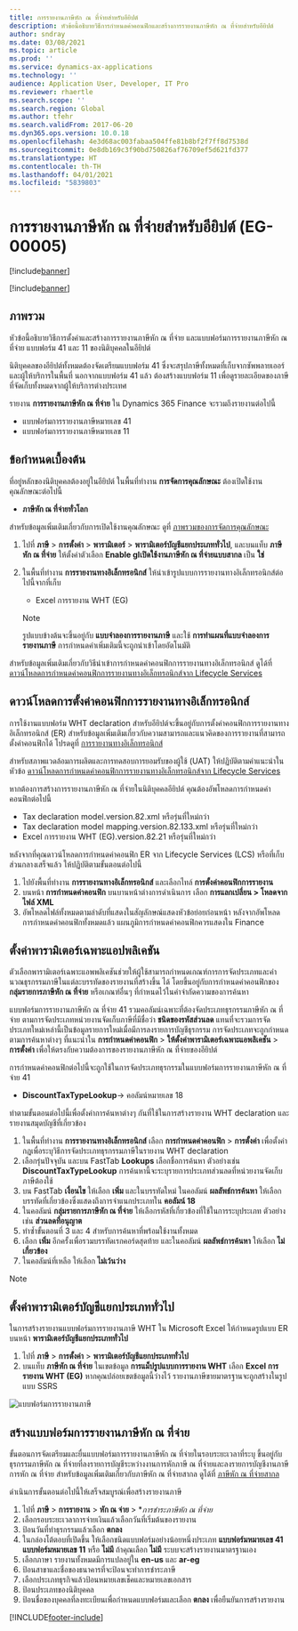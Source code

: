 ```yaml
---
title: การรายงานภาษีหัก ณ ที่จ่ายสำหรับอียิปต์
description: หัวข้อนี้อธิบายวิธีการกำหนดค่าคอนฟิกและสร้างการรายงานภาษีหัก ณ ที่จ่ายสำหรับอียิปต์
author: sndray
ms.date: 03/08/2021
ms.topic: article
ms.prod: ''
ms.service: dynamics-ax-applications
ms.technology: ''
audience: Application User, Developer, IT Pro
ms.reviewer: rhaertle
ms.search.scope: ''
ms.search.region: Global
ms.author: tfehr
ms.search.validFrom: 2017-06-20
ms.dyn365.ops.version: 10.0.18
ms.openlocfilehash: 4e3d68ac003fabaa504ffe81b8bf2f7ff8d7538d
ms.sourcegitcommit: 0e8db169c3f90bd750826af76709ef5d621fd377
ms.translationtype: HT
ms.contentlocale: th-TH
ms.lasthandoff: 04/01/2021
ms.locfileid: "5839803"
---
```

#  <a name="withholding-tax-declaration-for-egypt-eg-00005"></a>การรายงานภาษีหัก ณ ที่จ่ายสำหรับอียิปต์ (EG-00005)

[!include[banner](../includes/banner.md)]

[!include[banner](../includes/preview-banner.md)]

## <a name="overview"></a>ภาพรวม
หัวข้อนี้อธิบายวิธีการตั้งค่าและสร้างการรายงานภาษีหัก ณ ที่จ่าย และแบบฟอร์มการรายงานภาษีหัก ณ ที่จ่าย แบบฟอร์ม 41 และ 11 ของนิติบุคคลในอียิปต์ 

นิติบุคคลของอียิปต์ทั้งหมดต้องจัดเตรียมแบบฟอร์ม 41 ซึ่งจะสรุปภาษีทั้งหมดที่เก็บจากซัพพลายเออร์และผู้ให้บริการในพื้นที่ นอกจากแบบฟอร์ม 41 แล้ว ต้องสร้างแบบฟอร์ม 11 เพื่อดูรายละเอียดของภาษีที่จัดเก็บทั้งหมดจากผู้ให้บริการต่างประเทศ 

รายงาน **การรายงานภาษีหัก ณ ที่จ่าย** ใน Dynamics 365 Finance จะรวมถึงรายงานต่อไปนี้

- แบบฟอร์มการรายงานภาษีหมายเลข 41
- แบบฟอร์มการรายงานภาษีหมายเลข 11
    
    
## <a name="prerequisites"></a>ข้อกำหนดเบื้องต้น
ที่อยู่หลักของนิติบุคคลต้องอยู่ในอียิปต์
ในพื้นที่ทำงาน **การจัดการคุณลักษณะ** ต้องเปิดใช้งานคุณลักษณะต่อไปนี้

   - **ภาษีหัก ณ ที่จ่ายทั่วโลก**

สำหรับข้อมูลเพิ่มเติมเกี่ยวกับการเปิดใช้งานคุณลักษณะ ดูที่ [ภาพรวมของการจัดการคุณลักษณะ](../../fin-ops-core/fin-ops/get-started/feature-management/feature-management-overview.md)

1. ไปที่ **ภาษี** > **การตั้งค่า** > **พารามิเตอร์** > **พารามิเตอร์บัญชีแยกประเภททั่วไป**, และบนแท็บ **ภาษีหัก ณ ที่จ่าย** ให้ตั้งค่าตัวเลือก **Enable glเปิดใช้งานภาษีหัก ณ ที่จ่ายแบบสากล** เป็น **ใช่** 
2. ในพื้นที่ทำงาน **การรายงานทางอิเล็กทรอนิกส์** ให้นําเข้ารูปแบบการรายงานทางอิเล็กทรอนิกส์ต่อไปนี้จากที่เก็บ

    - Excel การรายงาน WHT (EG)

    > [!NOTE]
    > รูปแบบข้างต้นจะขึ้นอยู่กับ **แบบจำลองการรายงานภาษี** และใช้ **การทำแผนที่แบบจำลองการรายงานภาษี** การกำหนดค่าเพิ่มเติมนี้จะถูกนําเข้าโดยอัตโนมัติ

สำหรับข้อมูลเพิ่มเติมเกี่ยวกับวิธีนําเข้าการกำหนดค่าคอนฟิกการรายงานทางอิเล็กทรอนิกส์ ดูได้ที่ [ดาวน์โหลดการกำหนดค่าคอนฟิกการรายงานทางอิเล็กทรอนิกส์จาก Lifecycle Services](../../fin-ops-core/dev-itpro/analytics/download-electronic-reporting-configuration-lcs.md)

## <a name="download-electronic-reporting-configurations"></a>ดาวน์โหลดการตั้งค่าคอนฟิกการรายงานทางอิเล็กทรอนิกส์

การใช้งานแบบฟอร์ม WHT declaration สำหรับอียิปต์จะขึ้นอยู่กับการตั้งค่าคอนฟิกการรายงานทางอิเล็กทรอนิกส์ (ER) สำหรับข้อมูลเพิ่มเติมเกี่ยวกับความสามารถและแนวคิดของการรายงานที่สามารถตั้งค่าคอนฟิกได้ โปรดดูที่ [การรายงานทางอิเล็กทรอนิกส์](../../fin-ops-core/dev-itpro/analytics/general-electronic-reporting.md)

สำหรับสภาพแวดล้อมการผลิตและการทดสอบการยอมรับของผู้ใช้ (UAT) ให้ปฏิบัติตามคําแนะนําในหัวข้อ [ดาวน์โหลดการกำหนดค่าคอนฟิกการรายงานทางอิเล็กทรอนิกส์จาก Lifecycle Services](../../fin-ops-core/dev-itpro/analytics/download-electronic-reporting-configuration-lcs.md)

หากต้องการสร้างการรายงานภาษีหัก ณ ที่จ่ายในนิติบุคคลอียิปต์ คุณต้องอัพโหลดการกำหนดค่าคอนฟิกต่อไปนี้

- Tax declaration model.version.82.xml หรือรุ่นที่ใหม่กว่า
- Tax declaration model mapping.version.82.133.xml หรือรุ่นที่ใหม่กว่า
- Excel การรายงาน WHT (EG).version.82.21 หรือรุ่นที่ใหม่กว่า

หลังจากที่คุณดาวน์โหลดการกำหนดค่าคอนฟิก ER จาก Lifecycle Services (LCS) หรือที่เก็บส่วนกลางเสร็จแล้ว ให้ปฏิบัติตามขั้นตอนต่อไปนี้

1. ไปยังพื้นที่ทำงาน **การรายงานทางอิเล็กทรอนิกส์** และเลือกไทล์ **การตั้งค่าคอนฟิกการรายงาน**
1. บนหน้า **การกำหนดค่าคอนฟิก** บนบานหน้าต่างการดำเนินการ เลือก **การแลกเปลี่ยน > โหลดจากไฟล์ XML**   
1. อัพโหลดไฟล์ทั้งหมดตามลำดับที่แสดงในสัญลักษณ์แสดงหัวข้อย่อยก่อนหน้า หลังจากอัพโหลดการกำหนดค่าคอนฟิกทั้งหมดแล้ว แผนภูมิการกำหนดค่าคอนฟิกควรแสดงใน Finance

## <a name="set-up-application-specific-parameters"></a>ตั้งค่าพารามิเตอร์เฉพาะแอปพลิเคชัน

ตัวเลือกพารามิเตอร์เฉพาะแอพพลิเคชันช่วยให้ผู้ใช้สามารถกำหนดเกณฑ์การการจัดประเภทและคํานวณธุรกรรมภาษีในแต่ละบรรทัดของรายงานที่สร้างขึ้น ได้ โดยขึ้นอยู่กับการกำหนดค่าคอนฟิกของ **กลุ่มรายการภาษีหัก ณ ที่จ่าย** หรือเกณฑ์อื่นๆ ที่กําหนดไว้ในคำจำกัดความของการค้นหา

แบบฟอร์มการรายงานภาษีหัก ณ ที่จ่าย 41 รวมคอลัมน์เฉพาะที่ต้องจัดประเภทธุรกรรมภาษีหัก ณ ที่จ่าย ตามการจัดประเภทหน่วยงานจัดเก็บภาษีที่มีชื่อว่า **ชนิดของรหัสส่วนลด** แทนที่จะรวมการจัดประเภทใหม่เหล่านี้เป็นข้อมูลรายการใหม่เมื่อมีการลงรายการบัญชีธุรกรรม การจัดประเภทจะถูกกําหนดตามการค้นหาต่างๆ ที่แนะนำใน **การกำหนดค่าคอนฟิก** > **ให้ตั้งค่าพารามิเตอร์เฉพาะแอพลิเคชัน** > **การตั้งค่า** เพื่อให้ตรงกับความต้องการของรายงานภาษีหัก ณ ที่จ่ายของอียิปต์ 

การกำหนดค่าคอนฟิกต่อไปนี้จะถูกใช้ในการจัดประเภทธุรกรรมในแบบฟอร์มการรายงานภาษีหัก ณ ที่จ่าย 41

- **DiscountTaxTypeLookup**-> คอลัมน์หมายเลข 18 

ทำตามขั้นตอนต่อไปนี้เพื่อตั้งค่าการค้นหาต่างๆ กันที่ใช้ในการสร้างรายงาน WHT declaration และ รายงานสมุดบัญชีที่เกี่ยวข้อง 

1. ในพื้นที่ทำงาน **การรายงานทางอิเล็กทรอนิกส์** เลือก **การกำหนดค่าคอนฟิก** > **การตั้งค่า** เพื่อตั้งค่ากฎเพื่อระบุวิธีการจัดประเภทธุรกรรมภาษีในรายงาน WHT declaration 
2. เลือกรุ่นปัจจุบัน และบน FastTab **Lookups** เลือกชื่อการค้นหา ตัวอย่างเช่น **DiscountTaxTypeLookup** การค้นหานี้จะระบุรายการประเภทส่วนลดที่หน่วยงานจัดเก็บภาษีต้องใช้
3. บน FastTab **เงื่อนไข** ให้เลือก **เพิ่ม** และในบรรทัดใหม่ ในคอลัมน์ **ผลลัพธ์การค้นหา** ให้เลือกบรรทัดที่เกี่ยวข้องซึ่งแสดงถึงการจำแนกประเภทใน **คอลัมน์ 18**
4. ในคอลัมน์ **กลุ่มรายการภาษีหัก ณ ที่จ่าย** ให้เลือกรหัสที่เกี่ยวข้องที่ใช้ในการระบุประเภท ตัวอย่างเช่น **ส่วนลดที่อนุญาต**  
5. ทําซ้ำขั้นตอนที่ 3 และ 4 สำหรับการค้นหาที่พร้อมใช้งานทั้งหมด
6. เลือก **เพิ่ม** อีกครั้งเพื่อรวมบรรทัดเรกคอร์ดสุดท้าย และในคอลัมน์ **ผลลัพธ์การค้นหา** ให้เลือก **ไม่เกี่ยวข้อง** 
7. ในคอลัมน์ที่เหลือ ให้เลือก **ไม่เว้นว่าง** 

> [!NOTE]

## <a name="set-up-general-ledger-parameters"></a>ตั้งค่าพารามิเตอร์บัญชีแยกประเภททั่วไป

ในการสร้างรายงานแบบฟอร์มการรายงานภาษี WHT ใน Microsoft Excel ให้กําหนดรูปแบบ ER บนหน้า **พารามิเตอร์บัญชีแยกประเภททั่วไป**

1. ไปที่ **ภาษี** > **การตั้งค่า** > **พารามิเตอร์บัญชีแยกประเภททั่วไป**
2. บนแท็บ **ภาษีหัก ณ ที่จ่าย** ในเขตข้อมูล **การแม็ปรูปแบบการรายงาน WHT** เลือก **Excel การรายงาน WHT (EG)** หากคุณปล่อยเขตข้อมูลนี้ว่างไว้ รายงานภาษีขายมาตรฐานจะถูกสร้างในรูปแบบ SSRS


![แบบฟอร์มการรายงานภาษี](media/egypt-wht-declaration-setup1.png)

## <a name="generate-the-withholding-declaration-forms"></a>สร้างแบบฟอร์มการรายงานภาษีหัก ณ ที่จ่าย
ขั้นตอนการจัดเตรียมและยื่นแบบฟอร์มการรายงานภาษีหัก ณ ที่จ่ายในรอบระยะเวลาที่ระบุ ขึ้นอยู่กับธุรกรรมภาษีหัก ณ ที่จ่ายที่ลงรายการบัญชีระหว่างงานการหักภาษี ณ ที่จ่ายและลงรายการบัญชีงานภาษีการหัก ณ ที่จ่าย สำหรับข้อมูลเพิ่มเติมเกี่ยวกับภาษีหัก ณ ที่จ่ายสากล ดูได้ที่ [ภาษีหัก ณ ที่จ่ายสากล](../general-ledger/global-withholding-tax-overview.md)

ดำเนินการขั้นตอนต่อไปนี้ให้เสร็จสมบูรณ์เพื่อสร้างรายงานภาษี

1. ไปที่ **ภาษี** > **การรายงาน** > **หัก ณ จ่าย** > **การชำระภาษีหัก ณ ที่จ่าย*
2. เลือกรอบระยะเวลาการจ่ายเงินแล้วเลือกวันที่เริ่มต้นของรายงาน 
3. ป้อนวันที่ทำธุรกรรมแล้วเลือก **ตกลง**
4. ในกล่องโต้ตอบที่เปิดขึ้น ให้เลือกชนิดแบบฟอร์มอย่างน้อยหนึ่งประเภท **แบบฟอร์มหมายเลข 41** **แบบฟอร์มหมายเลข 11** หรือ **ไม่มี** ถ้าคุณเลือก **ไม่มี** ระบบจะสร้างรายงานมาตรฐานเอง 
5. เลือกภาษา รายงานทั้งหมดมีการแปลอยู่ใน **en-us** และ **ar-eg**
6. ป้อนสาขาและชื่อของธนาคารที่จะป้อนจะทำการชำระภาษี
7. เลือกประเภทธุรกิจแล้วป้อนหมายเลขเช็คและหมายเลขเอกสาร 
8. ป้อนประเภทของนิติบุคคล 
9. ป้อนชื่อของบุคคลที่ลงทะเบียนเพื่อกําหนดแบบฟอร์มและเลือก **ตกลง** เพื่อยืนยันการสร้างรายงาน 

 
[!INCLUDE[footer-include](../../includes/footer-banner.md)]
